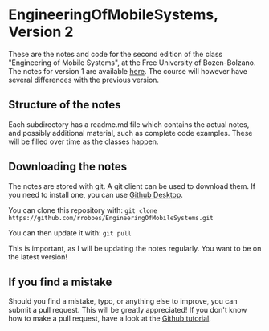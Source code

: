 # EngineeringOfMobileSystems, Version 2

These are the notes and code for the second edition of the class "Engineering of Mobile Systems", at the Free University of Bozen-Bolzano. The notes for version 1 are available [here](https://github.com/rrobbes/EngineeringOfMobileSystems). The course will however have several differences with the previous version.


## Structure of the notes
Each subdirectory has a readme.md file which contains the actual notes, and possibly additional material, such as complete code examples. These will be filled over time as the classes happen.

## Downloading the notes
The notes are stored with git. A git client can be used to download them. If you need to install one, you can use [Github Desktop](https://desktop.github.com).

You can clone this repository with:
`git clone https://github.com/rrobbes/EngineeringOfMobileSystems.git`

You can then update it with:
`git pull`

This is important, as I will be updating the notes regularly. You want to be on the latest version!

## If you find a mistake 
Should you find a mistake, typo, or anything else to improve, you can submit a pull request. This will be greatly appreciated! If you don't know how to make a pull request, have a look at the [Github tutorial](https://guides.github.com/activities/hello-world/).

